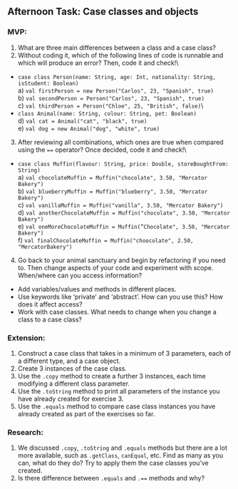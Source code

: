 ## Afternoon Task: Case classes and objects
### MVP:
1. What are three main differences between a class and a case class?
2. Without coding it, which of the following lines of code is runnable and which will produce an error? Then, code it and check!\
* `case class Person(name: String, age: Int, nationality: String, isStudent: Boolean)`\
   a) `val firstPerson = new Person("Carlos", 23, "Spanish", true)`\
   b) `val secondPerson = Person("Carlos", 23, "Spanish", true)`\
   c) `val thirdPerson = Person("Chloe", 25, "British", false)`\
* `class Animal(name: String, colour: String, pet: Boolean)`\
   d) `val cat = Animal("cat", "black", true)`\
   e) `val dog = new Animal("dog", "white", true)`
3. After reviewing all combinations, which ones are true when compared using the `==`
   operator? Once decided, code it and check!\
* `case class Muffin(flavour: String, price: Double, storeBoughtFrom: String)`\
   a) `val chocolateMuffin = Muffin("chocolate", 3.50, "Mercator Bakery")`\
   b) `val blueberryMuffin = Muffin("blueberry", 3.50, "Mercator Bakery")`\
   c) `val vanillaMuffin = Muffin("vanilla", 3.50, "Mercator Bakery")`\
   d) `val anotherChocolateMuffin = Muffin("chocolate", 3.50, "Mercator Bakery")`\
   e) `val oneMoreChocolateMuffin = Muffin(”Chocolate", 3.50, "Mercator Bakery")`\
   f) `val finalChocolateMuffin = Muffin("choocolate", 2.50, "MercatorBakery")`
4. Go back to your animal sanctuary and begin by refactoring if you need to. Then change aspects of your code and experiment with scope. When/where can you access information?
* Add variables/values and methods in different places.
* Use keywords like ‘private’ and ‘abstract’. How can you use this? How does it affect access?
* Work with case classes. What needs to change when you change a class to a case class?

### Extension:
1. Construct a case class that takes in a minimum of 3 parameters, each of a different type,
   and a case object.
2. Create 3 instances of the case class.
3. Use the `.copy` method to create a further 3 instances, each time modifying a different
   class parameter.
4. Use the `.toString` method to print all parameters of the instance you have already
   created for exercise 3.
5. Use the `.equals` method to compare case class instances you have already created as
   part of the exercises so far.

### Research:
1. We discussed `.copy`, `.toString` and `.equals` methods but there are a lot more
   available, such as `.getClass`, `canEqual`, etc. Find as many as you can, what do they
   do? Try to apply them the case classes you’ve created.
2. Is there difference between `.equals` and `.==` methods and why?